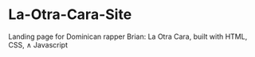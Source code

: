 # La-Otra-Cara-Site
Landing page for Dominican rapper Brian: La Otra Cara, built with HTML, CSS, &and; Javascript 

